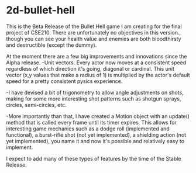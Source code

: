 # 2d-bullet-hell

This is the Beta Release of the Bullet Hell game I am creating for the final project of CSE210. There are unfortunately no objectives in this version., though you can see your health value and enemies are both bloodthirsty and destructible (except the dummy).

At the moment there are a few big improvements and innovations since the Alpha release. 
-Unit vectors. Every actor now moves at a consistent speed regardless of which direction it's going, diagonal or cardinal. This unit vector (x,y values that make a radius of 1) is multiplied by the actor's default speed for a pretty consistent pysics experience.

-I have devised a bit of trigonometry to allow angle adjustments on shots, making for some more interesting shot patterns such as shotgun sprays, circles, semi-circles, etc.

-More importantly than that, I have created a Motion object with an update() method that is called every frame until its timer expires. This allows for interesting game mechanics such as a dodge roll (implemented and functional), a burst-rifle shot (not yet implemented), a shielding action (not yet implemented), you name it and now it's possible and relatively easy to implement.

I expect to add many of these types of features by the time of the Stable Release.
